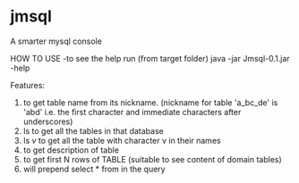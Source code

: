 jmsql
=====

A smarter mysql console

HOW TO USE
-to see the help run (from target folder)
java -jar Jmsql-0.1.jar -help


Features:

1. <TABLE-NICKNAME><TAB> to get table name from its nickname. (nickname for table 'a_bc_de' is 'abd' i.e. the first character and immediate characters after underscores)
2. ls<ENTER> to get all the tables in that database
3. ls *v* to get all the table with character v in their names
4. <TABLE-NAME><ENTER> to get description of table
5. <TABLE-NAME> <NUMBER N> to get first N rows of TABLE (suitable to see content of domain tables)
6. <TABLE-NAME> <ADDITIONAL-QUERY> will prepend select * from in the query
